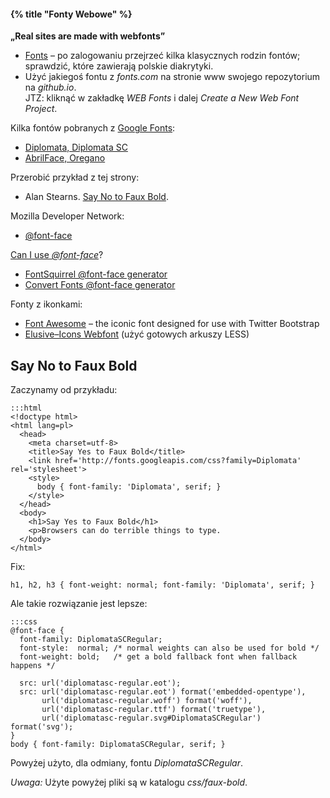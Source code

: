 #### {% title "Fonty Webowe" %}

**„Real sites are made with webfonts”**

* [Fonts](http://www.fonts.com/) – po zalogowaniu
  przejrzeć kilka klasycznych rodzin fontów;
  sprawdzić, które zawierają polskie diakrytyki.
* Użyć jakiegoś fontu z *fonts.com* na stronie www swojego
  repozytorium na *github.io*.<br>
  JTZ: kliknąć w zakładkę *WEB Fonts* i dalej
  *Create a New Web Font Project*.

Kilka fontów pobranych z [Google Fonts](http://www.google.com/fonts/):

* [Diplomata, Diplomata SC](https://dl.dropboxusercontent.com/u/634385/diplomata-fonts.zip)
* [AbrilFace, Oregano](https://dl.dropboxusercontent.com/u/634385/web-fonts.zip)

Przerobić przykład z tej strony:

* Alan Stearns. [Say No to Faux Bold](http://www.alistapart.com/articles/say-no-to-faux-bold/).

Mozilla Developer Network:

* [@font-face](https://developer.mozilla.org/pl/docs/CSS/@font-face)

[Can I use *@font-face*](http://caniuse.com/#search=@font-face)?

* [FontSquirrel @font-face generator](http://www.fontsquirrel.com/tools/webfont-generator)
* [Convert Fonts @font-face generator](http://convertfonts.com/)

Fonty z ikonkami:

* [Font Awesome](http://fortawesome.github.com/Font-Awesome/) –
  the iconic font designed for use with Twitter Bootstrap
* [Elusive–Icons Webfont](http://shoestrap.org/downloads/elusive-icons-webfont/)
  (użyć gotowych arkuszy LESS)


## Say No to Faux Bold

Zaczynamy od przykładu:

    :::html
    <!doctype html>
    <html lang=pl>
      <head>
        <meta charset=utf-8>
        <title>Say Yes to Faux Bold</title>
        <link href='http://fonts.googleapis.com/css?family=Diplomata' rel='stylesheet'>
        <style>
          body { font-family: 'Diplomata', serif; }
        </style>
      </head>
      <body>
        <h1>Say Yes to Faux Bold</h1>
        <p>Browsers can do terrible things to type.
      </body>
    </html>

Fix:

    h1, h2, h3 { font-weight: normal; font-family: 'Diplomata', serif; }

Ale takie rozwiązanie jest lepsze:

    :::css
    @font-face {
      font-family: DiplomataSCRegular;
      font-style:  normal; /* normal weights can also be used for bold */
      font-weight: bold;   /* get a bold fallback font when fallback happens */

      src: url('diplomatasc-regular.eot');
      src: url('diplomatasc-regular.eot') format('embedded-opentype'),
           url('diplomatasc-regular.woff') format('woff'),
           url('diplomatasc-regular.ttf') format('truetype'),
           url('diplomatasc-regular.svg#DiplomataSCRegular') format('svg');
    }
    body { font-family: DiplomataSCRegular, serif; }

Powyżej użyto, dla odmiany, fontu *DiplomataSCRegular*.


*Uwaga:* Użyte powyżej pliki są w katalogu *css/faux-bold*.
